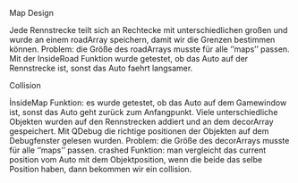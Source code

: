 Map Design 

Jede Rennstrecke teilt sich an Rechtecke mit unterschiedlichen großen und wurde an einem roadArray speichern, damit wir die Grenzen bestimmen können.
Problem: die Größe des roadArrays musste für alle ‘’maps’’ passen.
Mit der InsideRoad Funktion wurde getestet, ob das Auto auf der Rennstrecke ist, sonst das Auto faehrt langsamer.

Collision

İnsideMap Funktion: es wurde getestet, ob das Auto auf dem Gamewindow ist, sonst das Auto geht zurück zum Anfangpunkt.
Viele unterschiedliche Objekten wurden auf den Rennstrecken addiert und an dem decorArray gespeichert. 
Mit QDebug die richtige positionen der Objekten auf dem Debugfenster gelesen wurden.
Problem: die Größe des decorArrays musste für alle ‘’maps’’ passen.
crashed Funktion: man vergleicht das current position vom Auto mit dem Objektposition, wenn die beide das selbe Position haben, dann bekommen wir ein collision.


